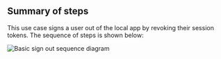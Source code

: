 ## Summary of steps

This use case signs a user out of the local app by revoking
their session tokens. The sequence of steps is shown below:

<div class="common-image-format">

![Basic sign out sequence diagram](/img/oie-embedded-sdk/oie-embedded-sdk-use-case-simple-sign-out-seq.png
 "Basic sign out sequence diagram]")

</div>
